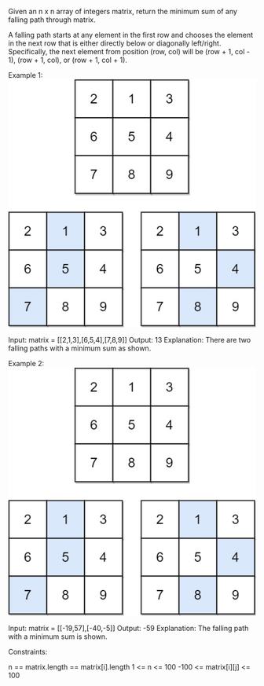 Given an n x n array of integers matrix, return the minimum sum of any falling path through matrix.

A falling path starts at any element in the first row and chooses the element in the next row that is either directly below or diagonally left/right. Specifically, the next element from position (row, col) will be (row + 1, col - 1), (row + 1, col), or (row + 1, col + 1).

Example 1:
![example](./minFallingPathExample1.jpg)

Input: matrix = [[2,1,3],[6,5,4],[7,8,9]]
Output: 13
Explanation: There are two falling paths with a minimum sum as shown.

Example 2:
![example](./minFallingPathExample1.jpg)

Input: matrix = [[-19,57],[-40,-5]]
Output: -59
Explanation: The falling path with a minimum sum is shown.

Constraints:

n == matrix.length == matrix[i].length
1 <= n <= 100
-100 <= matrix[i][j] <= 100
